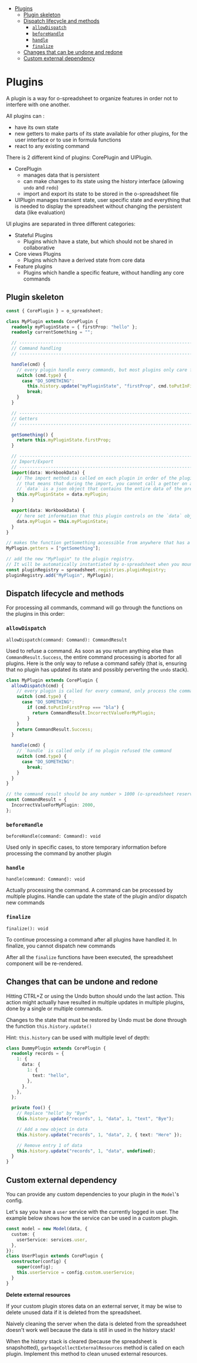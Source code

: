 - [Plugins](#plugins)
  - [Plugin skeleton](#plugin-skeleton)
  - [Dispatch lifecycle and methods](#dispatch-lifecycle-and-methods)
    - [`allowDispatch`](#allowdispatch)
    - [`beforeHandle`](#beforehandle)
    - [`handle`](#handle)
    - [`finalize`](#finalize)
  - [Changes that can be undone and redone](#changes-that-can-be-undone-and-redone)
  - [Custom external dependency](#custom-external-dependency)

# Plugins

A plugin is a way for o-spreadsheet to organize features in order not to interfere with one another.

All plugins can :

- have its own state
- new getters to make parts of its state available for other plugins, for the user interface or to use in formula
  functions
- react to any existing command

There is 2 different kind of plugins: CorePlugin and UIPlugin.

- CorePlugin
  - manages data that is persistent
  - can make changes to its state using the history interface (allowing `undo` and `redo`)
  - import and export its state to be stored in the o-spreadsheet file
- UIPlugin manages transient state, user specific state and everything that is needed to display the spreadsheet without changing the persistent data (like evaluation)

UI plugins are separated in three different categories:

- Stateful Plugins
  - Plugins which have a state, but which should not be shared in collaborative
- Core views Plugins
  - Plugins which have a derived state from core data
- Feature plugins
  - Plugins which handle a specific feature, without handling any core commands

## Plugin skeleton

```typescript
const { CorePlugin } = o_spreadsheet;

class MyPlugin extends CorePlugin {
  readonly myPluginState = { firstProp: "hello" };
  readonly currentSomething = "";

  // ---------------------------------------------------------------------
  // Command handling
  // ---------------------------------------------------------------------

  handle(cmd) {
    // every plugin handle every commands, but most plugins only care for some commands.
    switch (cmd.type) {
      case "DO_SOMETHING":
        this.history.update("myPluginState", "firstProp", cmd.toPutInFirstProp);
        break;
    }
  }

  // ---------------------------------------------------------------------
  // Getters
  // ---------------------------------------------------------------------

  getSomething() {
    return this.myPluginState.firstProp;
  }

  // ---------------------------------------------------------------------
  // Import/Export
  // ---------------------------------------------------------------------
  import(data: WorkbookData) {
    // The import method is called on each plugin in order of the pluginRegistry,
    // that means that during the import, you cannot call a getter on a plugin that has not yet been imported (it doesn't have its data yet)
    // `data` is a json object that contains the entire data of the previously saved spreadsheet
    this.myPluginState = data.myPlugin;
  }

  export(data: WorkbookData) {
    // here set information that this plugin controls on the `data` object
    data.myPlugin = this.myPluginState;
  }
}

// makes the function getSomething accessible from anywhere that has a reference to model.getters
MyPlugin.getters = ["getSomething"];

// add the new "MyPlugin" to the plugin registry.
// It will be automatically instantiated by o-spreadsheet when you mount the spreadsheet component or when you create a new Model()
const pluginRegistry = spreadsheet.registries.pluginRegistry;
pluginRegistry.add("MyPlugin", MyPlugin);
```

## Dispatch lifecycle and methods

For processing all commands, command will go through the functions on the plugins in this order:

### `allowDispatch`

`allowDispatch(command: Command): CommandResult`

Used to refuse a command. As soon as you return anything else than `CommandResult.Success`, the
entire command processing is aborted for all plugins. Here is the only way to refuse a command safely (that is, ensuring
that no plugin has updated its state and possibly perverting the `undo` stack).

```typescript
class MyPlugin extends CorePlugin {
  allowDispatch(cmd) {
    // every plugin is called for every command, only process the commands that is interesting for this plugin
    switch (cmd.type) {
      case "DO_SOMETHING":
        if (cmd.toPutInFirstProp === "bla") {
          return CommandResult.IncorrectValueForMyPlugin;
        }
    }
    return CommandResult.Success;
  }

  handle(cmd) {
    // `handle` is called only if no plugin refused the command
    switch (cmd.type) {
      case "DO_SOMETHING":
        break;
    }
  }
}

// the command result should be any number > 1000 (o-spreadsheet reserves the numbers until 1000 for internal use)
const CommandResult = {
  IncorrectValueForMyPlugin: 2000,
};
```

### `beforeHandle`

`beforeHandle(command: Command): void`

Used only in specific cases, to store temporary information before processing the command by another plugin

### `handle`

`handle(command: Command): void`

Actually processing the command. A command can be processed by multiple plugins. Handle can update the state of the
plugin and/or dispatch new commands

### `finalize`

`finalize(): void`

To continue processing a command after all plugins have handled it. In finalize, you cannot dispatch new commands

After all the `finalize` functions have been executed, the spreadsheet component will be re-rendered.

## Changes that can be undone and redone

Hitting CTRL+Z or using the Undo button should undo the last action. This action might actually have resulted in
multiple updates in multiple plugins, done by a single or multiple commands.

Changes to the state that must be restored by Undo must be done through the function `this.history.update()`

Hint: `this.history` can be used with multiple level of depth:

```typescript
class DummyPlugin extends CorePlugin {
  readonly records = {
    1: {
      data: {
        1: {
          text: "hello",
        },
      },
    },
  };

  private foo() {
    // Replace "hello" by "Bye"
    this.history.update("records", 1, "data", 1, "text", "Bye");

    // Add a new object in data
    this.history.update("records", 1, "data", 2, { text: "Here" });

    // Remove entry 1 of data
    this.history.update("records", 1, "data", undefined);
  }
}
```

## Custom external dependency

You can provide any custom dependencies to your plugin in the `Model`'s config.

Let's say you have a `user` service with the currently logged in user.
The example below shows how the service can be used in a custom plugin.

```ts
const model = new Model(data, {
  custom: {
    userService: services.user,
  },
});
class UserPlugin extends CorePlugin {
  constructor(config) {
    super(config);
    this.userService = config.custom.userService;
  }
}
```

**Delete external resources**

If your custom plugin stores data on an external server, it may be wise to delete
unused data if it is deleted from the spreadsheet.

Naively cleaning the server when the data is deleted from the spreadsheet doesn't
work well because the data is still in used in the history stack!

When the history stack is cleared (because the spreadsheet is snapshotted),
`garbageCollectExternalResources` method is called on each plugin. Implement this
method to clean unused external resources.
